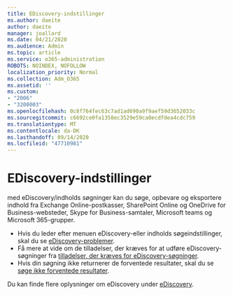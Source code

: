 ```yaml
---
title: EDiscovery-indstillinger
ms.author: daeite
author: daeite
manager: joallard
ms.date: 04/21/2020
ms.audience: Admin
ms.topic: article
ms.service: o365-administration
ROBOTS: NOINDEX, NOFOLLOW
localization_priority: Normal
ms.collection: Adm_O365
ms.assetid: ''
ms.custom:
- "2006"
- "3200003"
ms.openlocfilehash: 0c8f764fec63c7ad1ad690a9f9aef59d3652033c
ms.sourcegitcommit: c6692ce0fa1358ec3529e59ca0ecdfdea4cdc759
ms.translationtype: MT
ms.contentlocale: da-DK
ms.lasthandoff: 09/14/2020
ms.locfileid: "47710981"
---
```

# <a name="ediscovery-settings"></a>EDiscovery-indstillinger

med eDiscovery/indholds søgninger kan du søge, opbevare og eksportere indhold fra Exchange Online-postkasser, SharePoint Online og OneDrive for Business-websteder, Skype for Business-samtaler, Microsoft teams og Microsoft 365-grupper.

- Hvis du leder efter menuen eDiscovery-eller indholds søgeindstillinger, skal du se [eDiscovery-problemer](https://docs.microsoft.com/alchemyinsights/ediscovery-issues).
- Få mere at vide om de tilladelser, der kræves for at udføre eDiscovery-søgninger fra [tilladelser, der kræves for eDiscovery-søgninger](https://docs.microsoft.com/alchemyinsights/permissions-required-for-ediscovery-searches).
- Hvis din søgning ikke returnerer de forventede resultater, skal du se [søge ikke forventede resultater](https://docs.microsoft.com/alchemyinsights/search-not-returning-expected-results).

Du kan finde flere oplysninger om eDiscovery under [eDiscovery](https://docs.microsoft.com/microsoft-365/compliance/ediscovery).
